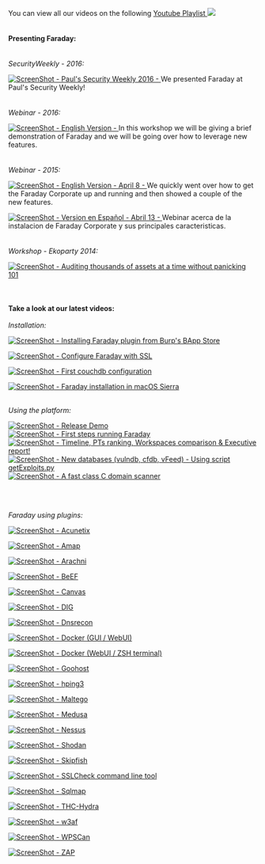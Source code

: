 You can view all our videos on the following [Youtube Playlist ![](http://www.ponsse.com/var/ponsse/storage/images/media/ponsse/images/icons/youtube-icon2/479816-1-fin-FI/youtube-icon.png)](https://www.youtube.com/playlist?list=PLVnFEI9HluLqEAhjFPFTjEFxTzYXlcrle)  
<br><br>
**Presenting Faraday:**  
<br><br>
_SecurityWeekly - 2016:_

[![ScreenShot](http://www.ponsse.com/var/ponsse/storage/images/media/ponsse/images/icons/youtube-icon2/479816-1-fin-FI/youtube-icon.png) - Paul's Security Weekly 2016 - ](http://bit.ly/2bfkuii) We presented Faraday at Paul's Security Weekly!   
<br><br>
_Webinar - 2016:_

[![ScreenShot](http://www.ponsse.com/var/ponsse/storage/images/media/ponsse/images/icons/youtube-icon2/479816-1-fin-FI/youtube-icon.png) - English Version - ](http://bit.ly/2bgxL9Q) In this workshop we will be giving a brief demonstration of Faraday and we will be going over how to leverage new features.  
<br><br>
_Webinar - 2015:_

[![ScreenShot](http://www.ponsse.com/var/ponsse/storage/images/media/ponsse/images/icons/youtube-icon2/479816-1-fin-FI/youtube-icon.png) - English Version - April 8 - ](http://buff.ly/1E6FLWJ) We quickly went over how to get the Faraday Corporate up and running and then showed a couple of the new features.
  
[![ScreenShot](http://www.ponsse.com/var/ponsse/storage/images/media/ponsse/images/icons/youtube-icon2/479816-1-fin-FI/youtube-icon.png) - Version en Español - Abril 13 - ](http://buff.ly/1FCQAfz) Webinar acerca de la instalacion de Faraday Corporate y sus principales caracteristicas.  
<br><br>
_Workshop - Ekoparty 2014:_

[![ScreenShot](http://www.ponsse.com/var/ponsse/storage/images/media/ponsse/images/icons/youtube-icon2/479816-1-fin-FI/youtube-icon.png) - Auditing thousands of assets at a time without panicking 101](https://bit.ly/1AOihAM)  
<br><br><br>
**Take a look at our latest videos:** 
<br><br>
_Installation:_

[![ScreenShot](http://www.ponsse.com/var/ponsse/storage/images/media/ponsse/images/icons/youtube-icon2/479816-1-fin-FI/youtube-icon.png) - Installing Faraday plugin from Burp's BApp Store ](https://bit.ly/1rH9EUs)

[![ScreenShot](http://www.ponsse.com/var/ponsse/storage/images/media/ponsse/images/icons/youtube-icon2/479816-1-fin-FI/youtube-icon.png) -  Configure Faraday with SSL ](https://bit.ly/2h1cjN3)

[![ScreenShot](http://www.ponsse.com/var/ponsse/storage/images/media/ponsse/images/icons/youtube-icon2/479816-1-fin-FI/youtube-icon.png) - First couchdb configuration ](https://bit.ly/SkwwwV)

[![ScreenShot](http://www.ponsse.com/var/ponsse/storage/images/media/ponsse/images/icons/youtube-icon2/479816-1-fin-FI/youtube-icon.png) -  Faraday installation in macOS Sierra ](https://bit.ly/2gK8Gur)
<br><br>

_Using the platform:_

[![ScreenShot](http://www.ponsse.com/var/ponsse/storage/images/media/ponsse/images/icons/youtube-icon2/479816-1-fin-FI/youtube-icon.png) - Release Demo](https://bitly.com/1gaHSyu)  
[![ScreenShot](http://www.ponsse.com/var/ponsse/storage/images/media/ponsse/images/icons/youtube-icon2/479816-1-fin-FI/youtube-icon.png) -  First steps running Faraday ](https://bit.ly/2h1b14H)  
[![ScreenShot](http://www.ponsse.com/var/ponsse/storage/images/media/ponsse/images/icons/youtube-icon2/479816-1-fin-FI/youtube-icon.png) - Timeline, PTs ranking, Workspaces comparison & Executive report! ](http://bit.ly/2cyf6Zc)  
[![ScreenShot](http://www.ponsse.com/var/ponsse/storage/images/media/ponsse/images/icons/youtube-icon2/479816-1-fin-FI/youtube-icon.png) -  New databases (vulndb, cfdb, vFeed) - Using script getExploits.py ](http://bit.ly/23vvyko)  
[![ScreenShot](http://www.ponsse.com/var/ponsse/storage/images/media/ponsse/images/icons/youtube-icon2/479816-1-fin-FI/youtube-icon.png) - A fast class C domain scanner ](https://bit.ly/U16Gzt) 

<br><br>

_Faraday using plugins:_

[![ScreenShot](http://www.ponsse.com/var/ponsse/storage/images/media/ponsse/images/icons/youtube-icon2/479816-1-fin-FI/youtube-icon.png) - Acunetix](http://bit.ly/2pYsNKv)

[![ScreenShot](http://www.ponsse.com/var/ponsse/storage/images/media/ponsse/images/icons/youtube-icon2/479816-1-fin-FI/youtube-icon.png) - Amap](https://bit.ly/2gKm4yI)

[![ScreenShot](http://www.ponsse.com/var/ponsse/storage/images/media/ponsse/images/icons/youtube-icon2/479816-1-fin-FI/youtube-icon.png) - Arachni](https://bit.ly/1Tlx56u)

[![ScreenShot](http://www.ponsse.com/var/ponsse/storage/images/media/ponsse/images/icons/youtube-icon2/479816-1-fin-FI/youtube-icon.png) - BeEF](https://bit.ly/1RUWuSB)

[![ScreenShot](http://www.ponsse.com/var/ponsse/storage/images/media/ponsse/images/icons/youtube-icon2/479816-1-fin-FI/youtube-icon.png) - Canvas](http://bit.ly/1S7f2iI)

[![ScreenShot](http://www.ponsse.com/var/ponsse/storage/images/media/ponsse/images/icons/youtube-icon2/479816-1-fin-FI/youtube-icon.png) -  DIG ](http://bit.ly/2ptuLmn)

[![ScreenShot](http://www.ponsse.com/var/ponsse/storage/images/media/ponsse/images/icons/youtube-icon2/479816-1-fin-FI/youtube-icon.png) - Dnsrecon ](https://bit.ly/2gwzpaY)

[![ScreenShot](http://www.ponsse.com/var/ponsse/storage/images/media/ponsse/images/icons/youtube-icon2/479816-1-fin-FI/youtube-icon.png) -  Docker (GUI / WebUI)](http://bit.ly/2ceE8eO)

[![ScreenShot](http://www.ponsse.com/var/ponsse/storage/images/media/ponsse/images/icons/youtube-icon2/479816-1-fin-FI/youtube-icon.png) -  Docker (WebUI / ZSH terminal)](http://bit.ly/2ca2NTw)

[![ScreenShot](http://www.ponsse.com/var/ponsse/storage/images/media/ponsse/images/icons/youtube-icon2/479816-1-fin-FI/youtube-icon.png) -  Goohost](http://bit.ly/2pt8lBA)

[![ScreenShot](http://www.ponsse.com/var/ponsse/storage/images/media/ponsse/images/icons/youtube-icon2/479816-1-fin-FI/youtube-icon.png) -  hping3](http://bit.ly/2oEizu6)

[![ScreenShot](http://www.ponsse.com/var/ponsse/storage/images/media/ponsse/images/icons/youtube-icon2/479816-1-fin-FI/youtube-icon.png) - Maltego](https://bit.ly/1nwQ8gP)

[![ScreenShot](http://www.ponsse.com/var/ponsse/storage/images/media/ponsse/images/icons/youtube-icon2/479816-1-fin-FI/youtube-icon.png) - Medusa](https://bit.ly/1nIlwIc)

[![ScreenShot](http://www.ponsse.com/var/ponsse/storage/images/media/ponsse/images/icons/youtube-icon2/479816-1-fin-FI/youtube-icon.png) - Nessus](http://bit.ly/2paGG5i)

[![ScreenShot](http://www.ponsse.com/var/ponsse/storage/images/media/ponsse/images/icons/youtube-icon2/479816-1-fin-FI/youtube-icon.png) - Shodan](https://bit.ly/1BLkLkn)

[![ScreenShot](http://www.ponsse.com/var/ponsse/storage/images/media/ponsse/images/icons/youtube-icon2/479816-1-fin-FI/youtube-icon.png) - Skipfish](http://bit.ly/2q7Gcw7)

[![ScreenShot](http://www.ponsse.com/var/ponsse/storage/images/media/ponsse/images/icons/youtube-icon2/479816-1-fin-FI/youtube-icon.png) - SSLCheck command line tool ](https://bit.ly/1vko7Xj)

[![ScreenShot](http://www.ponsse.com/var/ponsse/storage/images/media/ponsse/images/icons/youtube-icon2/479816-1-fin-FI/youtube-icon.png) -  Sqlmap ](https://bit.ly/2h08Bkm)

[![ScreenShot](http://www.ponsse.com/var/ponsse/storage/images/media/ponsse/images/icons/youtube-icon2/479816-1-fin-FI/youtube-icon.png) - THC-Hydra](https://bit.ly/1jhYpNb)

[![ScreenShot](http://www.ponsse.com/var/ponsse/storage/images/media/ponsse/images/icons/youtube-icon2/479816-1-fin-FI/youtube-icon.png) - w3af](http://bit.ly/2ooRWhx)

[![ScreenShot](http://www.ponsse.com/var/ponsse/storage/images/media/ponsse/images/icons/youtube-icon2/479816-1-fin-FI/youtube-icon.png) - WPSCan](http://bit.ly/2q7MnAl)

[![ScreenShot](http://www.ponsse.com/var/ponsse/storage/images/media/ponsse/images/icons/youtube-icon2/479816-1-fin-FI/youtube-icon.png) -  ZAP ](https://bit.ly/2gKoVI2)